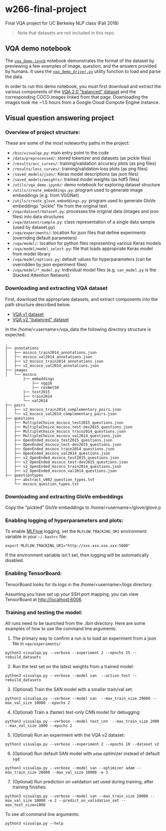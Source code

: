 # w266-final-project

Final VQA project for UC Berkeley NLP class (Fall 2018)

> Note that datasets are not included in this repo.


## VQA demo notebook

The [`vqa_demo.ipynb`](utils/vqa_demo.ipynb) notebook demonstrates the format of the dataset by previewing a few examples of image, question, and the answers provided by humans. It uses the [`vqa_demo_driver.py`](utils/vqa_demo_driver.py) utility function to load and parse the data.

In order to run this demo notebook, you must first download and extract the various components of the [VQA 2.0 "balanced" dataset](http://visualqa.org/download.html) and the corresponding COCO images linked from that page.  Downloading the images took me ~1.5 hours from a Google Cloud Compute Engine instance.

## Visual question answering project

### Overview of project structure:

These are some of the most noteworthy paths in the project:

- `/bin/visualqa.py`: main entry point to the code
- `/data/preprocessed/`: stored tokenizer and datasets (as pickle files)
- `/results/acc_curves/`: training/validation accuracy plots (as png files)
- `/results/loss_curves/`: training/validation loss plots (as png files)
- `/saved_models/json/`: Keras model descriptions (as json files)
- `/saved_models/weights/`: trained model weights (as hdf5 files)
- `/utils/vqa_demo.ipynb/`: demo notebook for exploring dataset structure
- `/utils/create_embeddings.py`: program used to generate image embeddings (e.g. from VGGNet)
- `/utils/create_glove_embeddings.py`: program used to generate GloVe embeddings "pickle" file from the original text
- `/vqa/dataset/dataset.py`: processes the original data (images and json files) into data structures
- `/vqa/dataset/sample.py`: class representation of a single data sample (used by dataset.py)
- `/vqa/experiments/`: location for json files that define experiments (overriding default parameters)
- `/vqa/model/`: location for python files representing various Keras models
- `/vqa/model/model_select.py`: file that loads appropriate Keras model from model library
- `/vqa/model/options.py`: default values for hyperparameters (can be overridden by json experiment files)
- `/vqa/model/*_model.py`: individual model files (e.g. `san_model.py` is the Stacked Attention Network)


### Downloading and extracting VQA dataset

First, download the appropriate datasets, and extract components into the path structure described below.

* [VQA v1 dataset](http://visualqa.org/vqa_v1_download.html)
* [VQA v2 "balanced" dataset](http://visualqa.org/download.html)

In the /home/&lt;username&gt;/vqa_data the following directory structure is expected:
```
.
├── annotations
│   ├── mscoco_train2014_annotations.json
│   ├── mscoco_val2014_annotations.json
│   ├── v2_mscoco_train2014_annotations.json
│   ├── v2_mscoco_val2014_annotations.json
├── images
│   └── mscoco
    	├── embeddings
            ├── vgg16
            ├── resNet50
        ├── test2015
    	├── train2014
    	└── val2014
├── pairs
│   ├── v2_mscoco_train2014_complementary_pairs.json
│   └── v2_mscoco_val2014_complementary_pairs.json
├── questions
│   ├── MultipleChoice_mscoco_test2015_questions.json
│   ├── MultipleChoice_mscoco_test-dev2015_questions.json
│   ├── MultipleChoice_mscoco_train2014_questions.json
│   ├── MultipleChoice_mscoco_val2014_questions.json
│   ├── OpenEnded_mscoco_test2015_questions.json
│   ├── OpenEnded_mscoco_test-dev2015_questions.json
│   ├── OpenEnded_mscoco_train2014_questions.json
│   ├── OpenEnded_mscoco_val2014_questions.json
│   ├── v2_OpenEnded_mscoco_test2015_questions.json
│   ├── v2_OpenEnded_mscoco_test-dev2015_questions.json
│   ├── v2_OpenEnded_mscoco_train2014_questions.json
│   ├── v2_OpenEnded_mscoco_val2014_questions.json
├── questiontypes
    ├── abstract_v002_question_types.txt
    └── mscoco_question_types.txt
```

### Downloading and extracting GloVe embeddings

Copy the "pickled" GloVe embeddings to /home/&lt;username&gt;/glove/glove.p

### Enabling logging of hyperparameters and plots:

To enable [MLFlow](https://www.mlflow.org) logging, set the `MLFLOW_TRACKING_URI` environment variable in your `~/.bashrc` file:

```
export MLFLOW_TRACKING_URI="http://xxx.xxx.xxx.xxx:5000"
```

If the environment variable isn't set, then logging will be automatically disabled.

### Enabling TensorBoard:

TensorBoard looks for its logs in the /home/&lt;username&gt;/logs directory.

Assuming you have set up your SSH port mapping, you can view TensorBoard at [http://localhost:6006](http://localhost:6006).

### Training and testing the model:

All runs need to be launched from the ./bin directory.  Here are some examples of how to use the command line arguments:

1. The primary way to confirm a run is to load an experiment from a json file in `vqa/experiments/`

```
python3 visualqa.py --verbose --experiment 2 --epochs 25 --rebuild_datasets
```

2. Run the test set on the latest weights from a trained model:

```
python3 visualqa.py --verbose --model san  --action test --rebuild_datasets
```

3. (Optional) Train the SAN model with a smaller train/val set:

```
python3 visualqa.py --verbose --model san  --max_train_size 20000 --max_val_size 10000 --epochs 2
```

4. (Optional) Train a (faster) text-only CNN model for debugging:

```
python3 visualqa.py --verbose --model text_cnn  --max_train_size 2000 --max_val_size 1000 --epochs 2
```

5. (Optional) Run an experiment with the VQA v2 dataset:

```
python3 visualqa.py --verbose --experiment 2 --epochs 10 --dataset v2
```

6. (Optional) Run default SAN model with `adam` optimizer instead of default `sgd`:

```
python3 visualqa.py --verbose --model san --optimizer adam --max_train_size 20000 --max_val_size 10000 -e 3
```

7. (Optional) Run prediction on validation set used during training, after training finishes:

```
python3 visualqa.py --verbose --model san --max_train_size 20000 --max_val_size 10000 -e 2 --predict_on_validation_set --max_test_size=1000
```

To see all command line arguments:

```
python3 visualqa.py --help
```
